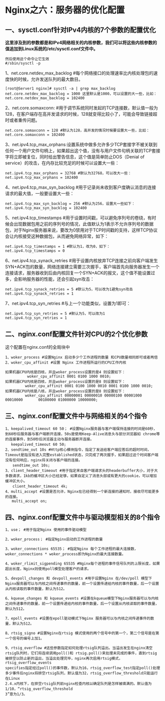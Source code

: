 # Nginx之六：服务器的优化配置

## 一、sysctl.conf针对IPv4内核的7个参数的配置优化

**这里涉及到的参数都是和IPv4网络相关的内核参数，我们可以将这些内核参数的值追加到Linux系统的/etc/sysctl.conf文件中。**

```
然后使用这个命令让它生效
#/sbin/sysctl -p
```

1、net.core.netdev_max_backlog #每个网络接口的处理速率比内核处理包的速度快的时候，允许发送队列的最大数目。

```
[root@Server1 nginx]# sysctl -a | grep max_backlog
net.core.netdev_max_backlog = 1000 这里默认是1000，可以设置的大一些，比如：
net.core.netdev_max_backlog = 102400
```

2、net.core.somaxconn: #用于调节系统同时发起的TCP连接数，默认值一般为128，在客户端存在高并发请求的时候，128就变得比较小了，可能会导致链接超时或者重传问题。

```
net.core.somaxconn = 128 #默认为128，高并发的情况时候要设置大一些，比如：
net.core.somaxconn = 102400
```

3、net.ipv4.tcp_max_orphans:设置系统中做多允许多少TCP套接字不被关联到任何一个用户文件句柄上，如果超出这个值，没有与用户文件句柄关联的TCP套接字将立即被复位，同时给出警告信息，这个值是简单防止DOS（Denial of service）的攻击，在内存比较充足的时候可以设置大一些：

```
net.ipv4.tcp_max_orphans = 32768 #默认为32768，可以改大一些：
net.ipv4.tcp_max_orphans = 102400
```

4、net.ipv4.tcp_max_syn_backlog #用于记录尚未收到客户度确认消息的连接请求的最大值，一般要设置大一些：

```
net.ipv4.tcp_max_syn_backlog = 256 #默认为256，设置大一些如下：
net.ipv4.tcp_max_syn_backlog = 102400
```

5、net.ipv4.tcp_timestamps #用于设置时间戳，可以避免序列号的卷绕，有时候会出现数据包用之前的序列号的情况，此值默认为1表示不允许序列号的数据包，对于Nginx服务器来说，要改为0禁用对于TCP时间戳的支持，这样TCP协议会让内核接受这种数据包，从而避免网络异常，如下：

```
net.ipv4.tcp_timestamps = 1 #默认为1，改为0，如下：
net.ipv4.tcp_timestamps = 0
```

6、net.ipv4.tcp_synack_retries #用于设置内核放弃TCP连接之前向客户端发生SYN+ACK包的数量，网络连接建立需要三次握手，客户端首先向服务器发生一个连接请求，服务器收到后由内核回复一个SYN+ACK的报文，这个值不能设置过多，会影响服务器的性能，还会引起syn攻击：

```
net.ipv4.tcp_synack_retries = 5 #默认为5，可以改为1避免syn攻击
net.ipv4.tcp_synack_retries = 1
```

7、net.ipv4.tcp_syn_retries #与上一个功能类似，设置为1即可：

```
net.ipv4.tcp_syn_retries = 5 #默认为5，可以改为1
net.ipv4.tcp_syn_retries = 1
```



## 二、nginx.conf配置文件针对CPU的2个优化参数

这个配置在nginx.conf的全局块中

```
1、woker_process #设置Nginx 启动多少个工作进程的数量 和CPU数量相同即可或者两倍
2、woker_cpu_affinit #设置 Nginx 工作进程所运行的CPU工作内核

如果机器CPU内核是四核，并且woker_process设置的是4 则设置如下：
          woker_cpu_affinit 0001 0100 1000 0010;
如果机器CPU内核是四核，并且woker_process设置的是8 则设置如下：
         woker_cpu_affinit 0001 0100 1000 0010 0001 0100 1000 0010;            
如果机器CPU内核是八核，并且woker_process设置的是8 则设置如下：
         woker_cpu_affinit 00000001 00000010 00000100 00001000 00010000       00100000 01000000 10000000;
```



## 三、nginx.conf配置文件中与网络相关的4个指令

```
1、keepalived_timeout 60 50； #设置Nginx服务器与客户端保持连接的时间是60秒，到60秒后服务器与客户端断开连接，50s是使用Keep-Alive消息头与部分浏览器如 chrome等的连接事件，到50秒后浏览器主动与服务器断开连接。 　
　 keepalived_timeout 60 50;
2、sendtime_out 10s #Http核心模块指令，指定了发送给客户端应答后的超时时间，Timeout是指没有进入完整established状态，只完成了两次握手，如果超过这个时间客户端没有任何响应，nginx将关闭与客户端的连接。
　　sendtime_out 10s;
3、client_header_timeout #用于指定来自客户端请求头的headerbuffer大小，对于大多数请求，1kb的缓冲区大小已经足够，如果自定义了消息头部或有更大的cookie，可以增加缓冲区大小。
　　client_header_timeout 4k;
4、multi_accept #设置是否允许，Nginx在已经得到一个新连接的通知时，接收尽可能更多的连接。
   multi_accept on;
```



## 四、nginx.conf配置文件中与驱动模型相关的8个指令

```
1、use； #用于指定Nginx 使用的事件驱动模型

2、woker_process； #指定Nginx启动的工作进程的数量

3、woker_connections 65535； #指定Nginx 每个工作进程的最大连接数，woker_connections * woker_process即为Nginx的最大连接数量。

4、woker_rlimit_sigpending 65535 #Nginx每个进程的事件信号队列的上限长度，如果超出长度，Nginx则使用poll模型处理客户的请求。

5、devpoll_changes 和 devpoll_events #用于设置Nginx 在/dev/poll 模型下Nginx服务器可以与内核之间传递事件的数量，前一个设置传递给内核的事件数量，后一个设置从内核读取的事件数量，默认为512。

6、kqueue_changes 和 kqueue_events #设置在kqueue模型下Nginx服务器可以与内核之间传递事件的数量，前一个设置传递给内核的事件数量，后一个设置从内核读取的事件数量，默认为512。

7、epoll_events #设置在epoll驱动模式下Nginx 服务器可以与内核之间传递事件的数量，默认为512。

8、rtsig_signo #设置Nginx在rtsig 模式使用的两个信号中的第一个，第二个信号是在第一个信号的编号上加1。

9、rtsig_overflow #这些参数指定如何处理rtsig队列溢出。当溢出发生在nginx清空rtsig队列时，它们将连续调用poll()和 rtsig.poll()来处理未完成的事件，直到rtsig被排空以防止新的溢出，当溢出处理完毕，nginx再次启用rtsig模式，rtsig_overflow_events
specifies指定经过poll()的事件数，默认为16，rtsig_overflow_test指定poll()处理多少事件后nginx将排空rtsig队列，默认值为32，rtsig_overflow_threshold只能运行在Linux
2.4.x内核下，在排空rtsig队列前nginx检查内核以确定队列是怎样被填满的。默认值为1/10，“rtsig_overflow_threshold
3”意为1/3。
```





